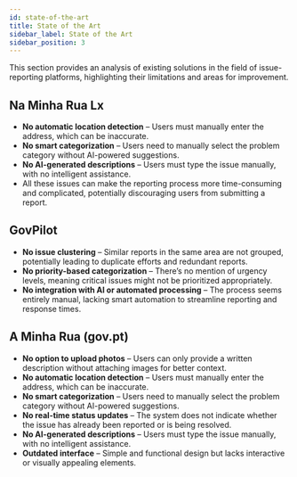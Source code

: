 ```yaml
---
id: state-of-the-art
title: State of the Art
sidebar_label: State of the Art
sidebar_position: 3
---
```


This section provides an analysis of existing solutions in the field of issue-reporting platforms, highlighting their limitations and areas for improvement.

## Na Minha Rua Lx 
- **No automatic location detection** – Users must manually enter the address, which can be inaccurate.
- **No smart categorization** – Users need to manually select the problem category without AI-powered suggestions.
- **No AI-generated descriptions** – Users must type the issue manually, with no intelligent assistance.  
- All these issues can make the reporting process more time-consuming and complicated, potentially discouraging users from submitting a report.

## GovPilot
- **No issue clustering** – Similar reports in the same area are not grouped, potentially leading to duplicate efforts and redundant reports.
- **No priority-based categorization** – There’s no mention of urgency levels, meaning critical issues might not be prioritized appropriately.
- **No integration with AI or automated processing** – The process seems entirely manual, lacking smart automation to streamline reporting and response times.

## A Minha Rua (gov.pt)
- **No option to upload photos** – Users can only provide a written description without attaching images for better context.
- **No automatic location detection** – Users must manually enter the address, which can be inaccurate.
- **No smart categorization** – Users need to manually select the problem category without AI-powered suggestions.
- **No real-time status updates** – The system does not indicate whether the issue has already been reported or is being resolved.
- **No AI-generated descriptions** – Users must type the issue manually, with no intelligent assistance.
- **Outdated interface** – Simple and functional design but lacks interactive or visually appealing elements.
